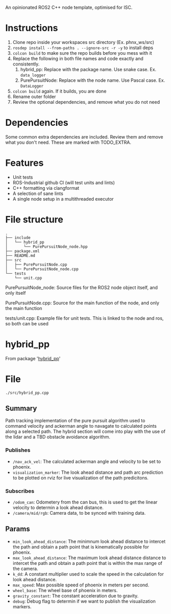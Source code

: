 An opinionated ROS2 C++ node template, optimised for ISC.

# Instructions

1. Clone repo inside your workspaces src directory (Ex. phnx_ws/src)
2. `rosdep install --from-paths . --ignore-src -r -y` to install deps
3. `colcon build` to make sure the repo builds before you mess with it
4. Replace the following in both file names and code exactly and consistently. 
   1. hybrid_pp: Replace with the package name. Use snake case. Ex. `data_logger`
   2. PurePursuitNode: Replace with the node name. Use Pascal case. Ex. `DataLogger`
5. `colcon build` again. If it builds, you are done
6. Rename outer folder
7. Review the optional dependencies, and remove what you do not need

# Dependencies
Some common extra dependencies are included. Review them and remove what you don't need.
These are marked with TODO_EXTRA.

# Features

- Unit tests
- ROS-Industrial github CI (will test units and lints)
- C++ formatting via clangformat
- A selection of sane lints
- A single node setup in a multithreaded executor

# File structure

```
.
├── include
│   └── hybrid_pp
│       └── PurePursuitNode_node.hpp
├── package.xml
├── README.md
├── src
│   ├── PurePursuitNode.cpp
│   └── PurePursuitNode_node.cpp
└── tests
    └── unit.cpp
```

PurePursuitNode_node: Source files for the ROS2 node object itself, and only itself

PurePursuitNode.cpp: Source for the main function of the node, and only the main function

tests/unit.cpp: Example file for unit tests. This is linked to the node and ros, so both can be used

# hybrid_pp
From package '[hybrid_pp](https://github.com/ISC-Project-Phoenix/hybrid_pp)'
# File
`./src/hybrid_pp.cpp`

## Summary 
 Path tracking implementation of the pure pursuit algorithm used to command velocity and ackerman angle to navagate to calculated points along a selected path. The hybrid section 
will come into play with the use of the lidar and a TBD obstacle avoidance algorithm.

### Publishes
- `/nav_ack_vel`:  The calculated ackerman angle and velocity to be set to phoenix.
- `visualization_marker`: The look ahead distance and path arc prediction to be plotted on rviz for live visualization of the path predicitons.

### Subscribes
- `/odom_can`: Odometery from the can bus, this is used to get the linear velocity to determin a look ahead distance.
- `/camera/mid/rgb`: Camera data, to be synced with training data.

## Params
- `min_look_ahead_distance`: The minimnum look ahead distance to intercet the path and obtain a path point that is kinematically possible for phoenix.
- `max_look_ahead_distance`: The maximum look ahead distance distance to intercet the path and obtain a path point that is within the max range of the camera.
- `k_dd`: A constant multiplier used to scale the speed in the calculation for look ahead distance.
- `max_speed`:  Max possible speed of phoenix in meters per second.
- `wheel_base`: The wheel base of phoenix in meters.
- `gravity_constant`: The constant acceleration due to gravity.
- `debug`: Debug flag to determin if we want to publish the visualization markers. 